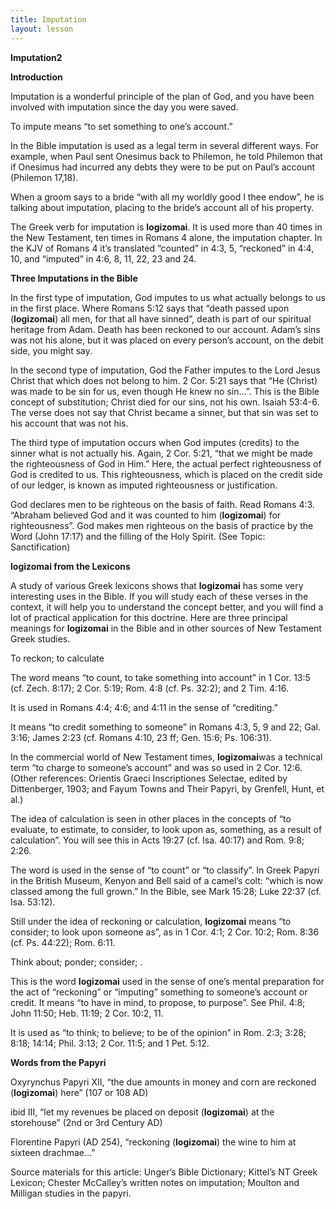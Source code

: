 ```yaml
---
title: Imputation
layout: lesson
---
```



**Imputation2**

**Introduction**

Imputation is a wonderful principle of the plan of God, and you have
been involved with imputation since the day you were saved.

To impute means “to set something to one’s account.”

In the Bible imputation is used as a legal term in several different
ways. For example, when Paul sent Onesimus back to Philemon, he told
Philemon that if Onesimus had incurred any debts they were to be put on
Paul’s account (Philemon 17,18).

When a groom says to a bride “with all my worldly good I thee endow”, he
is talking about imputation, placing to the bride’s account all of his
property.

The Greek verb for imputation is **logizomai**. It is used more than 40
times in the New Testament, ten times in Romans 4 alone, the imputation
chapter. In the KJV of Romans 4 it’s translated “counted” in 4:3, 5,
“reckoned” in 4:4, 10, and “imputed” in 4:6, 8, 11, 22, 23 and 24.

**Three Imputations in the Bible**

In the first type of imputation, God imputes to us what actually belongs
to us in the first place. Where Romans 5:12 says that “death passed upon
(**logizomai**) all men, for that all have sinned”, death is part of our
spiritual heritage from Adam. Death has been reckoned to our account.
Adam’s sins was not his alone, but it was placed on every person’s
account, on the debit side, you might say.

In the second type of imputation, God the Father imputes to the Lord
Jesus Christ that which does not belong to him. 2 Cor. 5:21 says that
“He (Christ) was made to be sin for us, even though He knew no sin…”.
This is the Bible concept of substitution; Christ died for our sins, not
his own. Isaiah 53:4-6. The verse does not say that Christ became a
sinner, but that sin was set to his account that was not his.

The third type of imputation occurs when God imputes (credits) to the
sinner what is not actually his. Again, 2 Cor. 5:21, “that we might be
made the righteousness of God in Him.” Here, the actual perfect
righteousness of God is credited to us. This righteousness, which is
placed on the credit side of our ledger, is known as imputed
righteousness or justification.

God declares men to be righteous on the basis of faith. Read Romans 4:3.
“Abraham believed God and it was counted to him (**logizomai**) for
righteousness”. God makes men righteous on the basis of practice by the
Word (John 17:17) and the filling of the Holy Spirit. (See Topic:
Sanctification)

**logizomai from the Lexicons**

A study of various Greek lexicons shows that **logizomai** has some very
interesting uses in the Bible. If you will study each of these verses in
the context, it will help you to understand the concept better, and you
will find a lot of practical application for this doctrine. Here are
three principal meanings for **logizomai** in the Bible and in other
sources of New Testament Greek studies.

To reckon; to calculate

The word means “to count, to take something into account” in 1 Cor. 13:5
(cf. Zech. 8:17); 2 Cor. 5:19; Rom. 4:8 (cf. Ps. 32:2); and 2 Tim. 4:16.

It is used in Romans 4:4; 4:6; and 4:11 in the sense of “crediting.”

It means “to credit something to someone” in Romans 4:3, 5, 9 and 22;
Gal. 3:16; James 2:23 (cf. Romans 4:10, 23 ff; Gen. 15:6; Ps. 106:31).

In the commercial world of New Testament times, **logizomai**was a
technical term “to charge to someone’s account” and was so used in 2
Cor. 12:6. (Other references: Orientis Graeci Inscriptiones Selectae,
edited by Dittenberger, 1903; and Fayum Towns and Their Papyri, by
Grenfell, Hunt, et al.)

The idea of calculation is seen in other places in the concepts of “to
evaluate, to estimate, to consider, to look upon as, something, as a
result of calculation”. You will see this in Acts 19:27 (cf. Isa. 40:17)
and Rom. 9:8; 2:26.

The word is used in the sense of “to count” or “to classify”. In Greek
Papyri in the British Museum, Kenyon and Bell said of a camel’s colt:
“which is now classed among the full grown.” In the Bible, see Mark
15:28; Luke 22:37 (cf. Isa. 53:12).

Still under the idea of reckoning or calculation, **logizomai** means
“to consider; to look upon someone as”, as in 1 Cor. 4:1; 2 Cor. 10:2;
Rom. 8:36 (cf. Ps. 44:22); Rom. 6:11.

Think about; ponder; consider; .

This is the word **logizomai** used in the sense of one’s mental
preparation for the act of “reckoning” or “imputing” something to
someone’s account or credit. It means “to have in mind, to propose, to
purpose”. See Phil. 4:8; John 11:50; Heb. 11:19; 2 Cor. 10:2, 11.

It is used as “to think; to believe; to be of the opinion” in Rom. 2:3;
3:28; 8:18; 14:14; Phil. 3:13; 2 Cor. 11:5; and 1 Pet. 5:12.

**Words from the Papyri**

Oxyrynchus Papyri XII, “the due amounts in money and corn are reckoned
(**logizomai**) here” (107 or 108 AD)

ibid III, “let my revenues be placed on deposit (**logizomai**) at the
storehouse” (2nd or 3rd Century AD)

Florentine Papyri (AD 254), “reckoning (**logizomai**) the wine to him
at sixteen drachmae…”

Source materials for this article: Unger’s Bible Dictionary; Kittel’s NT
Greek Lexicon; Chester McCalley’s written notes on imputation; Moulton
and Milligan studies in the papyri.

